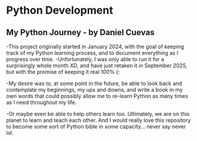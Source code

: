 # Python Development

## My Python Journey - by Daniel Cuevas

-This project originally started in January 2024, with the goal of keeping track of my Python learning process, and to document everything as I progress over time.
-Unfortunately, I was only able to run it for a surprisingly whole month XD, and have just retaken it in September 2025, but with the promise of keeping it real 100% (:

-My desire was to, at some point in the future, be able to look back and contemplate my beginnings, my ups and downs, and write a book in my own words that could possibly allow me to re-learn Python as many times as I need throughout my life.

-Or maybe even be able to help others learn too. Ultimately, we are on this planet to learn and teach each other. And I would really love this repository to become some sort of Python bible in some capacity... never say never lol.
